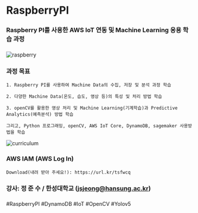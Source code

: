 # RaspberryPI

### Raspberry PI를 사용한 AWS IoT 연동 및 Machine Learning 응용 학습 과정
###


![raspberry](https://user-images.githubusercontent.com/54794815/151466736-02defe4e-f82f-45c4-8671-cb990912402c.png)


### 과정 목표

    1. Raspberry PI를 사용하여 Machine Data의 수집, 저장 및 분석 과정 학습
    
    2. 다양한 Machine Data(온도, 습도, 영상 등)의 특성 및 처리 방법 학습
    
    3. openCV를 활용한 영상 처리 및 Machine Learning(기계학습)과 Predictive Analytics(예측분석) 방법 학습
    
    그리고, Python 프로그래밍, openCV, AWS IoT Core, DynamoDB, sagemaker 사용방법을 학습



![curriculum](https://user-images.githubusercontent.com/54794815/153277214-cd212a04-0ff9-46d6-b2e8-11ac155046bc.png)


### AWS IAM (AWS Log In)

    Download(내려 받아 주세요!): https://url.kr/tsfwcq



### 강사: 정 준 수 / 한성대학교 (jsjeong@hansung.ac.kr)
###


#RaspberryPI #DynamoDB #IoT #OpenCV #Yolov5

